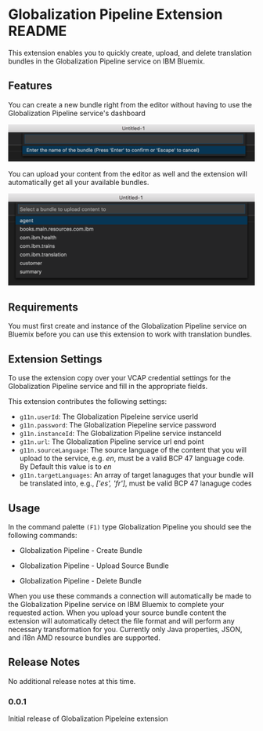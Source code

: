 # Globalization Pipeline Extension README

This extension enables you to quickly create, upload, and delete translation bundles in the Globalization Pipeline service on IBM Bluemix.

## Features

You can create a new bundle right from the editor without having to use the Globalization Pipeline service's dashboard

![create bundle](images/create_bundle.png)

You can upload your content from the editor as well and the extension will automatically get all your available bundles.

![upload bundle](images/upload_bundle.png) 

## Requirements

You must first create and instance of the Globalization Pipeline service on Bluemix before you can use this extension to work with translation bundles.

## Extension Settings

To use the extension copy over your VCAP credential settings for the Globalization Pipeline service and fill in the appropriate fields.

This extension contributes the following settings:

* `g11n.userId`: The Globalization Pipeleine service userId
* `g11n.password`: The Globalization Piepeline service password
* `g11n.instanceId`: The Globalization Pipeline service instanceId
* `g11n.url`: The Globalization Pipeline service url end point
* `g11n.sourceLanguage`: The source language of the content that you will upload to the service, e.g. *en*, must be a valid BCP 47 language code. By Default this value is to *en*
* `g11n.targetLanguages`: An array of target lanaguges that your bundle will be translated into, e.g., *['es', 'fr']*, must be valid BCP 47 lanaguge codes

## Usage

In the command palette `(F1)` type Globalization Pipeline you should see the following commands:

+ Globalization Pipeline - Create Bundle
- Globalization Pipeline - Upload Source Bundle
* Globalization Pipeline - Delete Bundle

When you use these commands a connection will automatically be made to the Globalization Pipeline service on IBM Bluemix to complete your requested action.
When you upload your source bundle content the extension will automatically detect the file format and will perform any necessary transformation for you. 
Currently only Java properties, JSON, and i18n AMD resource bundles are supported.


## Release Notes

No additional release notes at this time.

### 0.0.1

Initial release of Globalization Pipeleine extension
